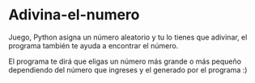 # Adivina-el-numero
Juego, Python asigna un número aleatorio y tu lo tienes que adivinar, el programa también te ayuda a encontrar el número.

El programa te dirá que eligas un número más grande o más pequeño dependiendo del número que ingreses y el generado por el programa :)
